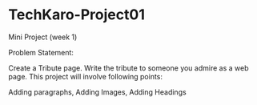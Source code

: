 # TechKaro-Project01
Mini Project (week 1)

Problem Statement:

Create a Tribute page. Write the tribute to someone you admire as a web page. This project will involve following points:

Adding paragraphs,
Adding Images,
Adding Headings


